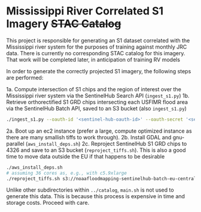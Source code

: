 # Mississippi River Correlated S1 Imagery ~~STAC Catalog~~

This project is responsible for generating an S1 dataset correlated with the Mississippi river system for the purposes of training against monthly JRC data. There is currently no corresponding STAC catalog for this imagery. That work will be completed later, in anticipation of training RV models

In order to generate the correctly projected S1 imagery, the following steps are performed:

1a. Compute intersection of S1 chips and the region of interest over the Mississippi river system via the SentinelHub Search API (`ingest_s1.py`)
1b. Retrieve orthorectified S1 GRD chips intersecting each USFIMR flood area via the SentinelHub Batch API, saved to an S3 bucket (also `ingest_s1.py`)

```bash
./ingest_s1.py --oauth-id '<sentinel-hub-oauth-id>' --oauth-secret '<sentinel-hub-oauth-secret>' --sentinelhub-bucket noaafloodmapping-sentinelhub-batch-eu-central-1
```

2a. Boot up an ec2 instance (prefer a large, compute optimized instance as there are many smallish tiffs to work through).
2b. Install GDAL and gnu-parallel (`aws_install_deps.sh`)
2c. Reproject SentinelHub S1 GRD chips to 4326 and save to an S3 bucket (`reproject_tiffs.sh`). This is also a good time to move data outside the EU if that happens to be desirable

```bash
./aws_install_deps.sh
# assuming 36 cores as, e.g., with c5.9xlarge
./reproject_tiffs.sh s3://noaafloodmapping-sentinelhub-batch-eu-central-1/mississippi-surface-water s3://mississippi-sar-4326 36
```

Unlike other subdirectories within `../catalog`, `main.sh` is not used to generate this data. This is because this process is expensive in time and storage costs. Proceed with care.
